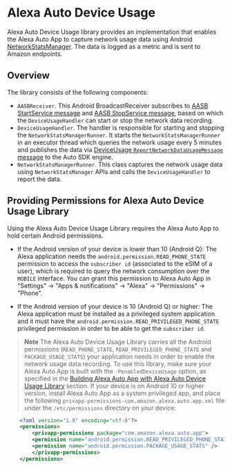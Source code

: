 # Alexa Auto Device Usage
Alexa Auto Device Usage library provides an implementation that enables the Alexa Auto App to capture network usage data using Android [NetworkStatsManager](https://developer.android.com/reference/android/app/usage/NetworkStatsManager). The data is logged as a metric and is sent to Amazon endpoints.

## Overview
The library consists of the following components:

*  `AASBReceiver`. This Android BroadcastReceiver subscribes to [AASB StartService message](https://alexa.github.io/alexa-auto-sdk/docs/aasb/aasb/AASB/index.html#startservice) and [AASB StopService message](https://alexa.github.io/alexa-auto-sdk/docs/aasb/aasb/AASB/index.html#stopservice), based on which the `DeviceUsageHandler` can start or stop the network data recording.
*  `DeviceUsageHandler`. The handler is responsible for starting and stopping the `NetworkStatsManagerRunner`. It starts the `NetworkStatsManagerRunner` in an executor thread which queries the network usage every 5 minutes and publishes the data via [DeviceUsage `ReportNetworkDataUsageMessage` message](https://alexa.github.io/alexa-auto-sdk/docs/aasb/core/DeviceUsage/index.html#reportnetworkdatausage) to the Auto SDK engine.
*  `NetworkStatsManagerRunner`. This class captures the network usage data using `NetworkStatsManager` APIs and calls the `DeviceUsageHandler` to report the data.

## Providing Permissions for Alexa Auto Device Usage Library
Using the Alexa Auto Device Usage Library requires the Alexa Auto App to hold certain Android permissions.

*  If the Android version of your device is lower than 10 (Android Q): The Alexa application needs the `android.permission.READ_PHONE_STATE` permission to access the `subscriber id` (associated to the eSIM of a user), which is required to query the network consumption over the `MOBILE` interface. You can grant this permission to Alexa Auto App in "Settings" -> "Apps & notifications" -> "Alexa" -> "Permissions" -> "Phone".

*  If the Android version of your device is 10 (Android Q) or higher: The Alexa application must be installed as a privileged system application and it must have the `android.permission.READ_PRIVILEGED_PHONE_STATE` privileged permission in order to be able to get the `subscriber id`.

> **Note** The Alexa Auto Device Usage Library carries all the Android permissions (`READ_PHONE_STATE`, `READ_PRIVILEGED_PHONE_STATE` and `PACKAGE_USAGE_STATS`) your application needs in order to enable the network usage data recording. To use this library, make sure your Alexa Auto App is built with the `-PenabledDeviceUsage` option, as specified in the [Building Alexa Auto App with Alexa Auto Device Usage Library](./README.md#building-aacs-sample-app-with-alexa-auto-device-usage-library) section. If your device is on Android 10 or higher version, install Alexa Auto App as a system privileged app, and place the following `privapp-permissions-com.amazon.alexa.auto.app.xml` file under the `/etc/permissions` directory on your device:

```xml
    <?xml version="1.0" encoding="utf-8"?>
    <permissions>
	    <privapp-permissions package="com.amazon.alexa.auto.app">
        <permission name="android.permission.READ_PRIVILEGED_PHONE_STATE" />
        <permission name="android.permission.PACKAGE_USAGE_STATS" />
        </privapp-permissions>
    </permissions>
```
